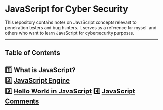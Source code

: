 # JavaScript for Cyber Security

This repository contains notes on JavaScript concepts relevant to penetration testers and bug hunters. It serves as a reference for myself and others who want to learn JavaScript for cybersecurity purposes.

---
## Table of Contents

1️⃣ [What is JavaScript?](what-is-JavaScript.md)  
2️⃣ [JavaScript Engine](JavaScript-Engine.md)  
3️⃣ [Hello World in JavaScript](Hello-world.md)
4️⃣ [JavaScript Comments](JS-Comments)
---
